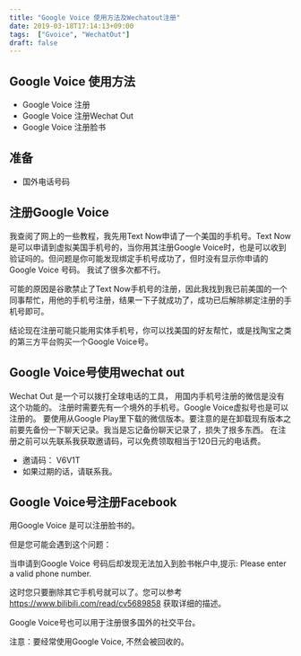 ```yaml
---
title: "Google Voice 使用方法及Wechatout注册"
date: 2019-03-18T17:14:13+09:00
tags:  ["Gvoice", "WechatOut"]
draft: false
---
```


## Google Voice 使用方法

- Google Voice 注册
- Google Voice 注册Wechat Out
- Google Voice 注册脸书

<!--more-->

## 准备
- 国外电话号码

## 注册Google Voice

我查阅了网上的一些教程，我先用Text Now申请了一个美国的手机号。Text Now是可以申请到虚拟美国手机号的，当你用其注册Google Voice时，也是可以收到验证吗的。但问题是你可能发现绑定手机号成功了，但时没有显示你申请的Google Voice 号码。 我试了很多次都不行。


可能的原因是谷歌禁止了Text Now手机号的注册，因此我找到我已前美国的一个同事帮忙，用他的手机号注册，结果一下子就成功了，成功已后解除梆定注册的手机号即可。


结论现在注册可能只能用实体手机号，你可以找美国的好友帮忙，或是找陶宝之类的第三方平台购买一个Google Voice号。

## Google Voice号使用wechat out

Wechat Out 是一个可以拨打全球电话的工具， 用国内手机号注册的微信是没有这个功能的。 注册时需要先有一个境外的手机号。Google Voice虚拟号也是可以注册的。 要使用从Google Play里下载的微信版本。要注意的是在卸载现有版本之前要先备份一下聊天记录。我当是忘记备份聊天记录了，损失了拫多东西。  在注册之前可以先联系我获取邀请码，可以免费领取相当于120日元的电话费。

- 邀请码： V6V1T
- 如果过期的话，请联系我。

## Google Voice号注册Facebook

用Google Voice 是可以注册脸书的。

但是您可能会遇到这个问题：

当申请到Google Voice 号码后却发现无法加入到脸书帐户中,提示: Please enter a valid phone number.

这时您只要删除其它手机号就可以了。您可以参考 https://www.bilibili.com/read/cv5689858 获取详细的描述。

Google Voice号也可以用于注册很多国外的社交平台。

注意：要经常使用Google Voice, 不然会被回收的。

